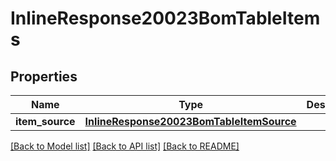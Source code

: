 # InlineResponse20023BomTableItems

## Properties
Name | Type | Description | Notes
------------ | ------------- | ------------- | -------------
**item_source** | [**InlineResponse20023BomTableItemSource**](InlineResponse20023BomTableItemSource.md) |  | 

[[Back to Model list]](../README.md#documentation-for-models) [[Back to API list]](../README.md#documentation-for-api-endpoints) [[Back to README]](../README.md)


